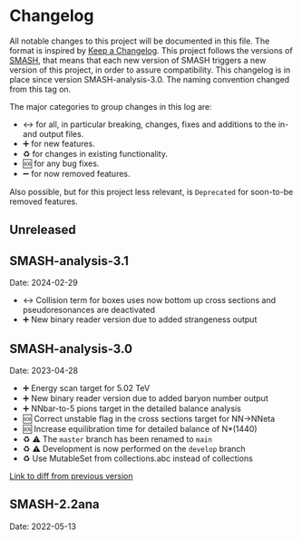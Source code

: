 # Changelog


All notable changes to this project will be documented in this file. The format is inspired by [Keep a Changelog](https://keepachangelog.com/en/1.0.0/). This project follows the versions of [SMASH](https://github.com/smash-transport/smash), that means that each new version of SMASH triggers a new version of this project, in order to assure compatibility.
This changelog is in place since version SMASH-analysis-3.0. The naming convention changed from this tag on.

The major categories to group changes in this log are:

* :left_right_arrow: for all, in particular breaking, changes, fixes and additions to the in- and output files.
* :heavy_plus_sign: for new features.
* :recycle: for changes in existing functionality.
* :sos: for any bug fixes.
* :heavy_minus_sign: for now removed features.


Also possible, but for this project less relevant, is `Deprecated` for soon-to-be removed features.


## Unreleased

## SMASH-analysis-3.1
Date: 2024-02-29

* :left_right_arrow: Collision term for boxes uses now bottom up cross sections and pseudoresonances are deactivated
* :heavy_plus_sign: New binary reader version due to added strangeness output

## SMASH-analysis-3.0
Date: 2023-04-28

* :heavy_plus_sign: Energy scan target for 5.02 TeV
* :heavy_plus_sign: New binary reader version due to added baryon number output
* :heavy_plus_sign: NNbar-to-5 pions target in the detailed balance analysis
* :sos: Correct unstable flag in the cross sections target for NN->NNeta
* :sos: Increase equilibration time for detailed balance of N*(1440)
* :recycle: ⚠️ The `master` branch has been renamed to `main`
* :recycle: ⚠️ Development is now performed on the `develop` branch
* :recycle: Use MutableSet from collections.abc instead of collections

[Link to diff from previous version](https://github.com/smash-transport/smash-analysis/compare/SMASH-2.2ana...SMASH-analysis-3.0)

## SMASH-2.2ana
Date: 2022-05-13
